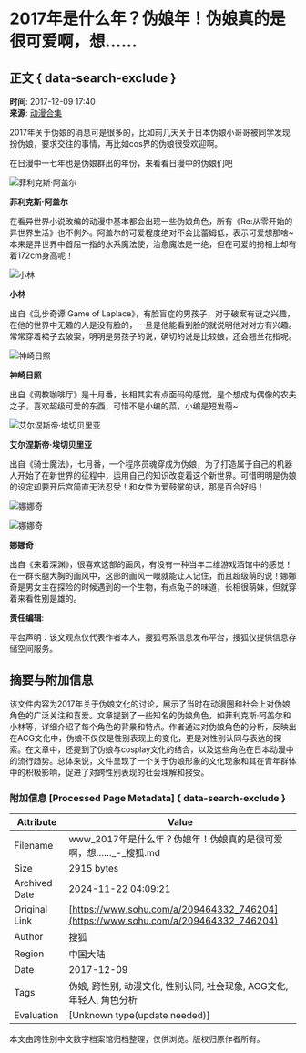 # 2017年是什么年？伪娘年！伪娘真的是很可爱啊，想……

## 正文 { data-search-exclude }


**时间**: 2017-12-09 17:40  
**来源**: [动漫合集](https://www.sohu.com/a/209464332_746204?spm=smpc.content-abroad.content.1.1732248518105O7GLwFg)

2017年关于伪娘的消息可是很多的，比如前几天关于日本伪娘小哥哥被同学发现扮伪娘，要求交往的事情，再比如cos界的伪娘很受欢迎啊。

在日漫中一七年也是伪娘群出的年份，来看看日漫中的伪娘们吧

![菲利克斯·阿盖尔](https://5b0988e595225.cdn.sohucs.com/images/20171209/adaba63bf3e44ee4a9f674a0f832876f.jpeg)

**菲利克斯·阿盖尔**

在看异世界小说改编的动漫中基本都会出现一些伪娘角色，所有《Re:从零开始的异世界生活》也不例外。阿盖尔的可爱程度绝对不会比蕾姆低，表示可爱想那啥~本来是异世界中首屈一指的水系魔法使，治愈魔法是一绝，但在可爱的扮相上却有着172cm身高呢！

![小林](https://5b0988e595225.cdn.sohucs.com/images/20171209/7d63e057a2ec43068cb8425aaa6801a9.png)

**小林**

出自《乱步奇谭 Game of Laplace》，有脸盲症的男孩子，对于破案有谜之兴趣，在他的世界中无趣的人是没有脸的，一旦是他能看到脸的就说明他对对方有兴趣。常常穿着裙子去破案，明明是男孩子的说，确切的说是比较娘，还会翘兰花指呢。

![神崎日照](https://5b0988e595225.cdn.sohucs.com/images/20171209/0538abcd6b7a424b871bbee315df31b9.png)

**神崎日照**

出自《调教咖啡厅》是十月番，长相其实有点面码的感觉，是个想成为偶像的农夫之子，喜欢超级可爱的东西，可惜不是小编的菜，小编是短发萌~

![艾尔涅斯帝·埃切贝里亚](https://5b0988e595225.cdn.sohucs.com/images/20171209/be36ab7066ea472dbbe00f972e80d39f.png)

**艾尔涅斯帝·埃切贝里亚**

出自《骑士魔法》，七月番，一个程序员魂穿成为伪娘，为了打造属于自己的机器人开始了在新世界的征程中，运用自己的知识改变着这个新世界。可惜明明是伪娘的设定却要开后宫简直无法忍受！和女性为爱鼓掌的话，那是百合好吗！

![娜娜奇](https://5b0988e595225.cdn.sohucs.com/images/20171209/0b85f32a0d7149afb339e8aeb25a1b4c.jpeg)

![娜娜奇](https://5b0988e595225.cdn.sohucs.com/images/20171209/f33f0c698db64c13adce0034b69041cb.jpeg)

**娜娜奇**

出自《来着深渊》，很喜欢这部的画风，有没有一种当年二维游戏酒馆中的感觉！在一群长腿大胸的画风中，这部的画风一眼就能让人记住，而且超级萌的说！娜娜奇是男女主在探险的时候遇到的一个生物，有点兔子的味道，长相很萌妹，但就穿着来看性别是雄的。

**责任编辑**:  

平台声明：该文观点仅代表作者本人，搜狐号系信息发布平台，搜狐仅提供信息存储空间服务。

## 摘要与附加信息

<!-- tcd_abstract -->
该文件内容为2017年关于伪娘文化的讨论，展示了当时在动漫圈和社会上对伪娘角色的广泛关注和喜爱。文章提到了一些知名的伪娘角色，如菲利克斯·阿盖尔和小林等，详细介绍了每个角色的背景和特点。作者通过对伪娘角色的分析，反映出在ACG文化中，伪娘不仅仅是性别表现上的变化，更是对性别认同与表达的探索。在文章中，还提到了伪娘与cosplay文化的结合，以及这些角色在日本动漫中的流行趋势。总体来说，文件呈现了一个关于伪娘形象的文化现象和其在青年群体中的积极影响，促进了对跨性别表现的社会理解和接受。
<!-- tcd_abstract_end -->

### 附加信息 [Processed Page Metadata] { data-search-exclude }

| Attribute       | Value                                  |
|-----------------|----------------------------------------|
| Filename        | www_2017年是什么年？伪娘年！伪娘真的是很可爱啊，想……_-_搜狐.md                             |
| Size            | 2915 bytes                           |
| Archived Date   | 2024-11-22 04:09:21                             |
| Original Link   | [https://www.sohu.com/a/209464332_746204](https://www.sohu.com/a/209464332_746204)                       |
| Author          | 搜狐                               |
| Region          | 中国大陆                               |
| Date            | 2017-12-09                                 |
| Tags            | 伪娘, 跨性别, 动漫文化, 性别认同, 社会现象, ACG文化, 年轻人, 角色分析                                 |
| Evaluation            | [Unknown type(update needed)]                                 |
<!-- tcd_table_end -->

本文由跨性别中文数字档案馆归档整理，仅供浏览。版权归原作者所有。
